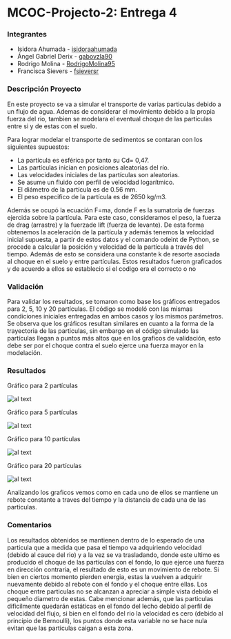 # MCOC-Projecto-2: Entrega 4

### Integrantes 
* Isidora Ahumada - [isidoraahumada](https://github.com/isidoraahumada)
* Ángel Gabriel Derix - [gabovzla90](https://github.com/gabovzla90)
* Rodrigo Molina - [RodrigoMolina95](https://github.com/RodrigoMolina95)
* Francisca Sievers - [fsieversr](https://github.com/fsieversr)
### Descripción Proyecto
En este proyecto se va a simular el transporte de varias particulas debido a un flujo de agua. Ademas de considerar el movimiento debido a la propia fuerza del rio, tambien se modelara el eventual choque de las particulas entre si y de estas con el suelo.
 
Para lograr modelar el transporte de sedimentos se contaran con los siguientes supuestos:
* La partícula es esférica por tanto su Cd= 0,47.
* Las partículas inician en posiciones aleatorias del río.
* Las velocidades iniciales de las partículas son aleatorias.
* Se asume un fluido con perfil de velocidad logarítmico.
* El diámetro de la partícula es de 0.56 mm.
* El peso especifico de la partícula es de 2650 kg/m3. 
 
Además se ocupó la ecuación F=ma, donde F es la sumatoria de fuerzas ejercida sobre la partícula. Para este caso, consideramos el peso, la fuerza de drag (arrastre) y la fuerzade lift (fuerza de levante). De esta forma obtenemos la aceleración de la partícula y además tenemos la velocidad inicial supuesta, a partir de estos datos y el comando odeint de Python, se procede a calcular la posición y velocidad de la partícula a través del tiempo. Además de esto se considera una constante k de resorte asociada al choque en el suelo y entre partículas. Estos resultados fueron graficados y de acuerdo a ellos se establecio si el codigo era el correcto o no  

### Validación
Para validar los resultados, se tomaron como base los gráficos entregados para 2, 5, 10 y 20 partículas. El código se modeló con las mismas condiciones iniciales entregadas en ambos casos y los mismos parámetros. Se observa que los gráficos resultan similares en cuanto a la forma de la trayectoria de las particulas, sin embargo en el código simulado las partículas llegan a puntos más altos que en los graficos de validación, esto debe ser por el choque contra el suelo ejerce una fuerza mayor en la modelación. 

### Resultados

Gráfico para 2 partículas 

![al text](https://github.com/fsieversr/MCOC-Proyecto-2/blob/master/[Entrega_4]/2_particulas.png)

Gráfico para 5 partículas

![al text](https://github.com/fsieversr/MCOC-Proyecto-2/blob/master/[Entrega_4]/5_particulas.png)

Gráfico para 10 partículas

![al text](https://github.com/fsieversr/MCOC-Proyecto-2/blob/master/[Entrega_4]/10_particulas.png)

Gráfico para 20 partículas 

![al text](https://github.com/fsieversr/MCOC-Proyecto-2/blob/master/[Entrega_4]/20_particulas.png)




Analizando los graficos vemos como en cada uno de ellos se mantiene un rebote constante a traves del tiempo y la distancia de cada una de las particulas.  

 
### Comentarios
Los resultados obtenidos se mantienen dentro de lo esperado de una particula que a medida que pasa el tiempo va adquiriendo velocidad (debido al cauce del rio) y a la vez se va trasladando, donde este ultimo es producido el choque de las partículas con el fondo, lo que ejerce una fuerza en dirección contraria, el resultado de esto es un movimiento de rebote.  Si bien en ciertos momento pierden energia, estas la vuelven a adquirir nuevamente debido al rebote con el fondo y el choque entre ellas.
Los choque entre particulas no se alcanzan a apreciar a simple vista debido el pequeño diametro de estas.
Cabe mencionar además, que las particulas dificilmente quedarán estáticas en el fondo del lecho debido al perfil de velocidad del flujo, si bien en el fondo del rio la velocidad es cero (debido al principio de Bernoulli), los puntos donde esta variable no se hace nula evitan que las particulas caigan a esta zona. 

